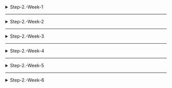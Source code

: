 <details>
<summary>Step-2.-Week-1</summary>
<div>
  
## 카카오 테크 캠퍼스 2단계 - FE - 1주차 클론 과제

</br>

## **과제명**

```
1. 쇼핑몰 웹사이트 탐색을 통한 페이지 구성
2. UI 컴포넌트의 명칭과 사용법 익히기
```

</br>

## **과제 설명**

✅**과제 1.**

- 필수 페이지 구성
  1. 메인 페이지
  2. 로그인 페이지
  3. 회원가입 페이지
  4. 개별 상품 상세 페이지
  5. 장바구니 페이지
  6. 결제 페이지
  7. 주문 결과 확인 페이지

</br>

- 디렉터리 구조

  ```
    kakao-shopping
    ├── node_modules
    ├── public
    ├── .gitignore
    ├── package.json
    ├── README.md
    └── src
      ├─ components
      ├─ assets
      ├─ hooks
      ├─ pages
      ├─ apis
      ├─ utils
      ├─ contexts
      ├─ App.js
      └─ index.js
  ```

  디렉터리 구조는 같은 역할을 가지는 파일들끼리 묶는 형태로 만들었습니다.

  </br>

- 페이지 구성
  1. 메인 페이지
     - 핵심 기능: 상품 목록을 나열한다.
     - 기능 상세 설명
       - 상품 목록 데이터를 받아와 그리드 구조로 카테고리에 맞는 상품을 나열한다.
       - 개별 상품 상세 페이지로 이동할 수 있다.
     - 인터페이스 요구사항
       - 상품을 클릭하면 개별 상품 상세 페이지로 이동한다.
       - 상품에 마우스를 hover하면 이미지가 확대된다.

</br>

2. 로그인 페이지
   - 핵심 기능: 로그인 요청 및 사용자 로그인 정보를 저장한다.
   - 기능 상세 설명: 이메일과 비밀번호를 이용해 로그인을 진행하고, 이에 대한 상태 처리를 한다.
   - 인터페이스 요구사항
     - 이메일 또는 비밀번호에 들어온 값이 적합하지 않은 경우 적절한 알림을 보낸다.
     - 로그인 상태 유지 여부를 선택할 수 있다.

</br>

3. 회원가입 페이지
   - 핵심 기능: 사용자의 정보를 받아서 회원가입을 진행한다.
   - 기능 상세 설명
     - 이메일, 이름, 비밀번호를 입력받는다.
     - 비밀번호 확인란을 통해 비밀번호를 정확하게 입력했는지 확인한다.
   - 인터페이스 요구사항
     - 존재하는 이메일이나 이름을 입력하면 알림을 보낸다.
     - 비밀번호 입력란과 확인란의 값이 다르면 알림을 보낸다.( ex 비밀번호가 일치하지 않습니다.)

</br>

4. 개별 상품 상세 페이지
   - 핵심 기능: 상품의 상세 정보를 보여준다.
   - 기능 상세 설명
     - 옵션을 선택할 수 있다.
     - 장바구니 또는 구매하기로 넘어갈 수 있다.
   - 인터페이스 요구사항
     - 장바구니에 정상적으로 넣어지면 알림을 보낸다. 알림을 클릭하면 장바구니로 이동한다.
     - 이때 옵션을 선택하지 않고 다음 단계로 넘어가려고하면 옵션을 선택하라는 알림을 보낸다.

</br>

5. 장바구니 페이지
   - 핵심 기능: 장바구니에 들어있는 상품의 옵션과 수량을 보여준다.
   - 기능 상세 설명
     - 담긴 상품들의 수량을 조절 또는 삭제할 수 있다.
     - 주문 예상금액을 확인할 수 있다.
     - 결제 페이지로 넘어갈 수 있다.
   - 인터페이스 요구사항: 상품 수량 조절 시 주문 예상금액이 변경된다.

</br>

6. 결제 페이지
   - 핵심 기능: 주문상품 정보를 확인하고 결제를 할 수 있다.
   - 기능 상세 설명
     - 정보 제공에 대해 동의한 후 결제를 할 수 있다.
     - 결제 페이지에서는 수량 조절 및 삭제가 불가능하다.

</br>

7. 주문 결과 확인 페이지
   - 핵심 기능: 주문 상품의 정보와 결제 금액을 보여준다.
   - 기능 상세 설명: 주문 상품의 정보와 결제 금액을 보여주고, "쇼핑 계속하기" 버튼을 통해 메인 페이지로 이동이 가능하다.

</br>

✅**과제 2, 3**

- **토스트**
  ![toast](https://github.com/GangHub1970/Apple-ipad-app/assets/104193739/9166d688-91e5-4a12-a84b-519aeb6b4a9a)

  - 토스트 컴포넌트의 보임 여부를 `state`를 사용해서 관리
  - `setTimeout` 함수를 사용해서 Toast가 열린 뒤 3초가 지나면 자동으로 닫히게 구현
  - Toast가 사라지고 나타나는 것은 `position` 속성을 `absolute`로 지정한 다음, 기본적으로는 화면에서 보이지 않게 `-right-full`로 설정하고, Toast의 `state`가 `true`가 되면 원하는 위치(`right-4`)로 변경해주어 구현

</br>

- **브래드크럼**
  ![breadcrumb](https://github.com/GangHub1970/Apple-ipad-app/assets/104193739/c93d2106-bc6d-4bc5-a47d-c0ba87a560c4)

  - `useLocation` 훅을 이용해서 경로를 가져와 `state`에 리스트 형태로 경로를 나누어 구현
  - 경로를 누르면 되돌아가는 것은 `NavLink`를 사용해서 미리 입력해둔 각 주소로 이동할 수 있게 구현

</br>

- **라디오, 체크박스**
  <img width="1400" alt="스크린샷 2023-06-30 오후 10 02 36" src="https://github.com/GangHub1970/Apple-ipad-app/assets/104193739/ee1fc0fd-9cb9-4cf8-a608-862a56da2bd6">

  - 라디오와 체크박스는 선택된 것을 `state`로 관리
  - 라디오는 하나의 값만 가질 수 있으므로 `state`를 문자열로 관리
  - 체크박스는 중복값을 가질 수 있으므로 `state`를 배열로 관리

</br>

- **토글**

  <img width="506" alt="스크린샷 2023-06-29 오후 10 58 57" src="https://github.com/GangHub1970/Apple-ipad-app/assets/104193739/531bd3a9-e8b9-4b62-8779-76994b9516e2">

  <img width="515" alt="스크린샷 2023-06-29 오후 10 59 09" src="https://github.com/GangHub1970/Apple-ipad-app/assets/104193739/c43b58f6-db66-4b07-b8cd-416233d4166a">

  - 토글의 on, off 상태를 `state`로 관리

</br>

- **캐러셀**
  <img width="1400" alt="스크린샷 2023-06-30 오후 10 12 26" src="https://github.com/GangHub1970/Apple-ipad-app/assets/104193739/eae49934-a320-41ec-9ff2-52ae0ec836f6">
  - 시작과 끝 슬라이드를 양 끝에 추가해주고, 만약 마지막(시작) 슬라이드에 도착하면 `translation-duration` 없이 첫 번째(마지막) 슬라이드로 이동시켜주는 방법으로 무한히 이동할 수 있게 구현
  - 현재 보여지는 슬라이드와 양 끝지점에서 `translation-duration` 조절을 `state`로 관리

</br>

</div>
</details>

---

<details>
<summary>Step-2.-Week-2</summary>
<div>

## 카카오 테크 캠퍼스 2단계 - FE - 2주차 클론 과제

</br>

## **과제명**

```
1. 아토믹 컴포넌트 디자인 패턴을 이용한 로그인, 회원가입 페이지  작성
2. 상태 관리 모듈을 사용한 사용자 정보 관리
```

</br>

## **과제 설명**

✅**과제 1. 아토믹 컴포넌트 디자인 패턴 사용**

```
- 회원가입, 로그인 페이지 개발에 필요한 컴포넌트를 아토믹 디자인 패턴을 사용해 작성하세요.
- 작성한 컴포넌트는 사용의 편의성을 위해 Props에 적절한 주석을 달아주세요.
```

아토믹 디자인 패턴은 화학적 관점에서 타나난 디자인 패턴이다. 모든 것은 atom(원자)으로 구성되어 있고 atom이 결합하여 molecule(분자)가 되고, molecule은 결합하여 더 복잡한 organism(유기체)가 되는 개념을 사용하여 `atom`, `molecule`, `organism`, `template`, `page` 5가지 레벨로 컴포넌트를 디자인하는 것을 **아토믹 디자인 패턴**이라 한다.

- **아토믹 디자인의 장점**
  작은 단위의 컴포넌트를 만들고 이들을 합쳐서 상위 레벨의 컴포넌트를 만들기 때문에 컴포넌트의 구조가 명확하다. 또한 중복되는 컴포넌트를 줄일 수 있고 컴포넌트의 재사용을 효과적으로 할 수 있다. 개인 마다 컴포넌트를 나누는 기준이 다른데, 그나마 기준을 만들 수 있다.
- **아토믹 디자인의 단점**
  비슷하게 생긴 `atom` 레벨의 컴포넌트라도 state를 가지는 것과 가지지 않는 것이 있어 어쩔 수 없이 `molecule` 레벨로 올려야하는 경우도 있고, 이벤트 핸들러를 전달해야할 때 많은 로직이 들어있는 컴포넌트라하면 부모 컴포넌트가 불필요하게 복잡해지기 때문에 컴포넌트를 분리해야하는 경우가 생길 수 있다.

![헤더영역 컴포넌트 구조](./images/IMG_0D51A527EA91-1.jpeg)
![로그인 컴포넌트 구조](./images/IMG_5BCA49E13C95-1.jpeg)
![회원가입 컴포넌트 구조](./images/IMG_DFC22E42AFA8-1.jpeg)

하위 레벨의 컴포넌트를 포함하면 무조건 상위 레벨로 올려서 컴포넌트를 생성했다.

로그인 컴포넌트의 경우 molecule 레벨의 컴포넌트를 포함하고 있지 않지만 회원가입 컴포넌트와 레벨을 동일하게 맞추기 위해 organism 레벨에 생성했다.

</br>

✅**과제 2. 회원 가입, 로그인 페이지 개발**

```
- 백엔드 API 문서를 참고하여 회원가입, 로그인 페이지를 개발하세요.
- 각 페이지에는 적합한 값이 입력되도록 하고, 적절하지 않은 값이 들어온 경우 API 요청을 보내기 전에 프론트에서 에러 캐칭을 해주세요.
- 회원가입, 로그인 후에는 메인 페이지로 리다이렉트하세요.
- API 응답 과정에서 로그인이 실패하는 경우, 회원가입이 실패한 경우에 대해서 에러 캐칭도 적용해야 합니다.
```

![이메일을 입력해주세요 에러](./images/%EC%8A%A4%ED%81%AC%EB%A6%B0%EC%83%B7%202023-07-05%20%EC%98%A4%ED%9B%84%204.07.04.png)
![이메일을 정확하게 입력해 주세요 에러](./images/%EC%8A%A4%ED%81%AC%EB%A6%B0%EC%83%B7%202023-07-05%20%EC%98%A4%ED%9B%84%204.07.20.png)
![비밀번호를 입력해 주세요 에러](./images/%EC%8A%A4%ED%81%AC%EB%A6%B0%EC%83%B7%202023-07-05%20%EC%98%A4%ED%9B%84%204.07.41.png)
![비밀번호가 올바르지 않습니다 에러](./images/%EC%8A%A4%ED%81%AC%EB%A6%B0%EC%83%B7%202023-07-05%20%EC%98%A4%ED%9B%84%204.07.51.png)

로그인, 회원가입 페이지에서 입력란이 비어있거나 잘못된 입력을 작성하고 제출할 경우 API를 요청하기 전에 위 이미지와 같은 에러 메세지를 보여주고 커서를 이동시켜준다.

입력 폼의 조건이 모두 유효한 상태에서 제출을 하면 API 요청을 하게 되고 이미 존재하는 이메일로 회원가입한 경우, 등록되지 않은 이메일, 비밀번호로 로그인한 경우 등에는 에러 메세지를 보여준다.

</br>

✅**과제 3. 상태관리 모듈 적용**

```
- 로그인 후에 사용자의 정보를 상태관리 모듈을 하나 선정해 저장하고 불러올 수 있도록 코드를 작성하세요.
- 사용자가 로그인 상태일 때는 GNB 영역에 로그인 버튼이 보이면 안됩니다.
- 로그아웃시 상태를 초기화하세요.
- 새로고침 시에도 상태를 잃지 않고 유지해야 합니다.
- 일정한 시간이 지나면 로그인 유지가 끝나도록 설정하세요.(예: 1일)
```

![로그인하지 않은 상태의 GNB](./images/%EC%8A%A4%ED%81%AC%EB%A6%B0%EC%83%B7%202023-07-07%20%EC%98%A4%ED%9B%84%209.25.35.png)
![로그인한 상태의 GNB](./images/%EC%8A%A4%ED%81%AC%EB%A6%B0%EC%83%B7%202023-07-07%20%EC%98%A4%ED%9B%84%209.25.48.png)

`Redux`, `Redux-toolkit`, `Redux thunk`를 사용해서 사용자의 상태를 관리했다.

로그인을 하면 `access token`을 가져와서 쿠키에 저장하고, 쿠키에 토큰이 저장되어있는지 여부를 가지고 유저의 로그인 여부를 판단하고 관리했다. 토큰은 새로고침으로 인해 사라지지 않기 때문에 새로고침 시에도 상태는 변하지 않는다.

`localStorage`는 차제적으로 만료시간을 지정할 수 없고 만료시간을 함께 저장하여 확인해줘야하기 때문에 쿠키에 토큰을 저장했다.

</br>

</div>
</details>

---

<details>
<summary>Step-2.-Week-3</summary>
<div>

## 카카오 테크 캠퍼스 2단계 - FE - 3주차 클론 과제

</br>

## **과제명**

```
1. 비동기 통신 활용과 레이아웃
```

</br>

## **과제 설명**

✅**과제 1. 상품 목록 페이지 개발**

```
- 백엔드 API 문서를 참고하여 상품 목록 페이지를 개발하세요.
- 페이지네이션을 이용해 페이지 값을 증가시켜가며 조회될 수 있도록 코드를 작성해주세요.
- 데이터 로딩 과정에 로더를 구현하세요.
- 데이터 불러오기를 할 때 react-query를 사용해보세요.
```

![상품 목록과 로더 이미지](./images/스크린샷%202023-07-12%20오후%2011.54.57.png)

상품 목록 데이터를 불러올때 `react-query`를 사용했다. `redux`와 `redux-thunk`를 사용해서 상품 데이터를 관리할 수도 있지만 굳이 상품 목록을 전역 데이터로 관리할 필요가 없다고 생각했고, 데이터를 fetch하는데 캐시, refetch 등의 더 좋은 기능을 제공하는 `react-query`를 사용하기로 결정했다.

`react-query`는 `useInfiniteQuery`라는 무한 스크롤을 구현할 수 있게 도와주는 훅이 있다. 그래서 `useInfiniteQuery`와 `IntersectionObserver`를 사용해서 무한 스크롤을 구현할 수 있었다.

로더는 `react-loader-spinner` 라이브러리를 사용해서 만들었고, `useInfiniteQuery` 훅에서 반환받은 `isFetchingNextPage`과 `hasNextPage` 값을 이용해서 데이터를 가져오는 중일때 보이도록 해줬다.

</br>

✅**과제 2. 스켈레톤과 로더**

```
- 컴포넌트에 props를 전달해 데이터 로딩 중 스켈레톤 또는 로더가 적용될 수 있도록 코드를 작성해보세요.
- 상품 목록 카드에 스켈레톤을 적용하세요.
- 페이지 전체에 대한 로딩이 진행될 때는 글로벌 로더를 적용해보세요.(적절한 모듈을 찾아 적용해도 좋습니다.)
```

![스켈레톤 이미지](./images/스크린샷%202023-07-12%20오후%2011.54.14.png)

웹페이지에서 시간이 어느정도 소요되는 데이터를 가져올 때 아무것도 보여주지 않고 흰 화면만 사용자에게 보여주면 사용자 경험 측면에서 굉장히 나쁘다. 이럴때 사용할 수 있는 것이 로더나 스켈레톤이다. 로더는 흔히 알고있는 로딩화면이고, 스켈레톤은 비슷한 로딩화면이지만 콘텐츠가 화면에 어떻게 나타날지 미리 알려주는 역할도 한다.

스켈레톤은 `react-loading-skeleton` 라이브러리를 사용해서 상품 하나씩의 스켈레톤 컴포넌트를 만들고 이것들을 원래 상품 목록과 같은 크기의 `Grid`형태로 컴포넌트를 만들어 구현했다. 이렇게 만든 스켈레톤 컴포넌트를 `Suspense`를 사용해서 데이터를 받아오는 동안 랜더링해주었다. `Suspense`를 사용하면 컴포넌트의 랜더링을 어떤 작업이 끝날 때까지 잠시 중단시키고 다른 컴포넌트를 먼저 랜더링할 수 있다.

</br>

✅**과제 3. 백엔드 상태 코드 반응**

```
- API 응답에 대해 전처리 하는 코드를 작성해보세요.
- 200, 300, 400, 500번 대의 상태 코드별 에러 캐칭이 필요한 경우라면 해당 함수에서 먼저 실행되도록 코드를 작성합니다.
- react-query에서 전처리하는 방식이 있다면 해당 방식을 적용하거나 또는 별도의 함수나 클래스를 만들어 관리를 시도해보면 됩니다.
```

현재 프로젝트에서 구현한 기능은 로그인, 회원가입 그리고 상품 목록을 보여주는 것이다. API 명세서에 나와있는 로그인, 회원가입, 상품 목록 기능에서의 에러는 유효성 검사와 `try...catch`문을 사용해서 처리를 했다고 생각한다.

여기서 추가로 생각해본 것은 사용자가 잘못된 URL로 접근할 경우 발생하는 404에러와 500번대 서버 에러가 있다.

![404 에러 페이지](./images/스크린샷%202023-07-14%20오후%209.56.43.png)
404에러는 `react-router-dom`의 `errorElement`를 설정해주어 처리했다.

500번대 에러는 어떤 API 요청에서 발생할지 몰라서 전역에서 처리해주고 싶어서 `ErrorBoundary`를 사용해서 처리하는 방법을 찾았다. `ErrorBoundary`로 감싸고 있는 하위 컴포넌트 어디서든 에러가 나타나면 `fallback UI`를 대신 보여주고, 거기서 해당 에러의 종류에 맞게 처리를 해줄 수 있다. 하지만 이 기능은 아직 구현하지 못했다.

</div>
</details>

---

<details>
<summary>Step-2.-Week-4</summary>
<div>
  
## 카카오 테크 캠퍼스 2단계 - FE - 4주차 클론 과제
</br>

## **과제명**

```
상세 페이지 개발과 라이브러리
```

</br>

## **과제 설명**

✅**과제 1. 상품 상세 페이지 개발**

```
- 백엔드 API 문서를 참고하여 상품 상세 페이지를 개발하세요.
- 한 개의 UI 라이브러리를 선정해 사용해보세요.
- 적절하지 않은 상품 ID 값이 들어오거나 찾을 수 없는 상품일 때 404 페이지 또는 "상품을 찾을 수 없습니다."라는 메시지가 있는 페이지로 이동될 수 있도록 코드를 작성하세요.
- 데이터 로딩이 완료될 때까지 로더를 적용하세요.
- '장바구니 담기' 버튼과 '구매' 버튼을 나누어 배치하세요.
```

![상품 상세 페이지](./images/스크린샷%202023-07-21%20오후%206.02.57.png)

상품 상세 페이지의 핵심 기능은 상품의 상세 정보를 보여주고, 옵션을 선택한 후 장바구니 또는 구매를 할 수 있어야 한다. 옵션의 선택 상태는 전역에서 저장할 필요가 없고, 새로고침 시에도 다시 고르는게 맞다고 생각해서 `useState`를 사용해서 배열형태로 관리했다. `map`과 `filter`를 사용해서 수량 조절과 옵션 삭제를 구현했으며 로직이 길어져서 `useReducer`를 사용해서 분리해줬다.

장바구니 버튼을 클릭하면 `react-query`의 `useMutation`을 사용해서 상품을 장바구니에 추가하고 상품이 장바구니에 추가되었다는 `Toast`를 보여준다. 구매하기 버튼을 누르면 선택한 옵션들을 장바구니에 담고 결제 페이지로 이동한다.

</br>

✅**과제 2. 장바구니 페이지 개발**

```
- 백엔드 API 문서를 참고하여 장바구니 페이지를 개발하세요.
- 담아둔 상품에 대해 조회, 수량 변경, 항목 삭제가 구현되어야 합니다.
- '결제하기' 버튼을 만들고, 클릭시 결제 페이지로 이동될 수 있도록 개발하세요.
- 다른 모든 페이지와 마찬가지로 비동기 데이터 요청이 발생하니 로더 또는 스켈레톤을 통해 장바구니 목록을 불러올 때 로딩 상태를 표시하세요.
```

![장바구니 페이지](./images/스크린샷%202023-07-21%20오후%206.14.36.png)

장바구니 페이지에서는 장바구니에 담긴 상품별 선택된 옵션을 보여주고, 각 상품별 개수와 가격을 보여준다. 상품 상세 페이지에서는 수량을 `state`로 관리하고 장바구니 담기 버튼을 누를 때 개수를 업데이트했다면, 장바구니 페이지는 상품의 개수를 실시간으로 업데이트해줘야 한다. 그래서 `useMutation`에 옵션으로 `onSuccess`에 `invalidateQueries`를 사용해서 장바구니 데이터를 다시 받아오게 만들어 새로고침하지 않아도 데이터가 업데이트되게 만들었다. `isLoading`이라는 상태를 만들어서 상품 수량을 조절하면 `mutate`를 시작할때 로더를 보여주고, `mutate`가 종료(`onSettled`)되면 로더가 사라지게 구현했다.

상품 삭제기능은 API가 구현되어있지 않아서 장바구니 상품을 받아올때 개수가 0개인 옵션은 `filter`로 삭제하고 보여주어 상품이 삭제된 것 처럼 보이게 만들었다.

추가적으로 장바구니 아이콘 옆에 장바구니에 몇개의 상품이 들어있는지를 나타내주었다. 장바구니에 상품이 없을땐 사라졌다가 상품이 들어가면 나타난다.

</div>
</details>

---

<details>
<summary>Step-2.-Week-5</summary>
<div>

## 카카오 테크 캠퍼스 2단계 - FE - 5주차 클론 과제

</br>

## **과제명**

```
주문 결제 개발
```

</br>

## **과제 설명**

✅**과제 1. 주문 결제 페이지 개발**

```
- 백엔드 API 문서를 참고하여 주문 결제 페이지를 개발하세요.
- 결제 페이지에서는 결제 전 결제 상세 정보에 대한 데이터를 조회하고, 결제를 확정하는 기능 2가지에 중점을 둡니다.
```

</br>

✅**과제 2. 테스트 결제**

```
- 한 개의 PG 서비스 또는 PG 서비스를 돕는 서드파티 앱을 사용해 개발합니다.
- 테스트 환경에서 결제를 성공해야 합니다.
- 결제가 실패하는 경우(잔고 부족, 결제 정보 불일치 등)에 대해 에러 캐칭을 적용하세요.
- 다양한 에러 상황에 대해 주석으로 에러 상황과 대응 방식을 설명해주세요.
```

</br>

## **과제 상세 : 수강생들이 과제를 진행할 때, 유념해야할 것**

```
1. 결제를 구현할 때 새로운 모듈을 학습하는데 있어서 생각보다 시간 소요가 클 것입니다. 또한 몇몇의 PG사에서 제공하는 SDK의 경우 리액트와 호환성이 나쁜 경우도 있습니다.
2. 테스트 결제시에 실제 비용이 나가는 것처럼 보이는 경우도 있습니다. PG사마다 정책이 다르지만 대부분 테스트 금액은 1일 이내로 환급받는 구조입니다.
3. 결제시에는 생각보다 많은 데이터를 하나의 페이로드에 담아 전달해야 합니다. 이 과정에서 데이터가 적절하지 않은 값이 들어갈 가능성이 높고, 코드가 복잡해질 수 있습니다. 기능 단위를 나누어 함수형 프로그래밍을 시도해보는게 도움이 될 수 있습니다.
```

</br>

## **코드리뷰 관련: PR시, 아래 내용을 포함하여 코멘트 남겨주세요.**

**1. PR 제목과 내용을 아래와 같이 작성 해주세요.**

> - PR 제목 : 부산대FE\_라이언\_5주차 과제

</br>

**2. PR 내용 :**

> - 코드 작성하면서 어려웠던 점
> - 코드 리뷰 시, 멘토님이 중점적으로 리뷰해줬으면 하는 부분

</div>
</details>

---

<details>
<summary>Step-2.-Week-6</summary>
<div>

## 카카오 테크 캠퍼스 2단계 - FE - 6주차 클론 과제

</br>

## **과제명**

```
프로젝트 마무리
```

</br>

## **과제 설명**

✅**과제 1. 배포**

```
- Netlify를 통해 배포를 진행합니다.
- 계정을 생성하고 자신의 레포지토리를 연결해 배포합니다.
- 배포 레벨에서 사용될 환경 변수는 인스턴스에 적용되도록 직접 설정해줍니다.
- 배포에 사용될 브랜치는 개발 브랜치와 꼭 분리합니다.
```

</br>

✅**과제 2. 프로젝트 마무리**

```
- 모든 핵심 기능이 정상 작동되도록 숨은 버그와 기능을 점검합니다.
- 특정한 파일이 너무 크다면, 코드 내의 함수를 다른 파일로 옮겨 import / export 하는 등 코드 리펙터링을 진행합니다.
- 개발 환경과 배포 환경 모두 버그가 없는지 체크합니다.
```

</br>

✅**과제 3. README.md 정리**

```
- 배포한 환경에 대해 구체적인 설명을 남겨주세요.
- 포함될 내용은 배포 순서, 배포에 영향 받는 브랜치, 배포시 주의 사항, 배포 환경 등 다른 개발자가 해당 프로젝트를 인수인계 받았을 때 문제가 없도록 꼼꼼히 작성합니다.
```

</br>

## **과제 상세 : 수강생들이 과제를 진행할 때, 유념해야할 것**

```
1. 많은 서비스가 개발 레벨에서는 잘 작동하다가도 배포 단계에서 에러를 만나는 경우가 많습니다. 배포 후에 기능을 하나하나 점검해보고, 여러 환경에서 시도해보세요.

2. 배포된 환경을 하나의 브라우저에서만 테스트하지 말고, 최대한 다양한 디바이스와 브라우저에서 테스트해보세요. 삼성 브라우저, 아이폰 사파리, 데스크탑이라면 크롬, 사파리, 파이어폭스 등으로 테스트해보세요.

3. 코드를 시간이 지나서 보면 어떤 목적으로, 왜 만들었는지 알아보기 힘든 경우가 많습니다. 기본적인 내용이라 생각한 부분도 주석을 달아주세요.
```

</br>

## **코드리뷰 관련: PR시, 아래 내용을 포함하여 코멘트 남겨주세요.**

**1. PR 제목과 내용을 아래와 같이 작성 해주세요.**

> - PR 제목 : 부산대FE\_라이언\_6주차 과제

</br>

**2. PR 내용 :**

> - 코드 작성하면서 어려웠던 점
> - 코드 리뷰 시, 멘토님이 중점적으로 리뷰해줬으면 하는 부분

</div>
</details>
